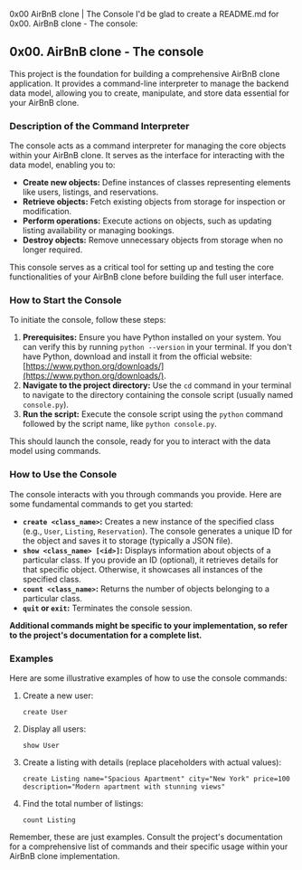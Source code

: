 0x00 AirBnB clone | The Console
I'd be glad to create a README.md for 0x00. AirBnB clone - The console:

## 0x00. AirBnB clone - The console

This project is the foundation for building a comprehensive AirBnB clone application. It provides a command-line interpreter to manage the backend data model, allowing you to create, manipulate, and store data essential for your AirBnB clone.

### Description of the Command Interpreter

The console acts as a command interpreter for managing the core objects within your AirBnB clone. It serves as the interface for interacting with the data model, enabling you to:

- **Create new objects:** Define instances of classes representing elements like users, listings, and reservations.
- **Retrieve objects:** Fetch existing objects from storage for inspection or modification.
- **Perform operations:** Execute actions on objects, such as updating listing availability or managing bookings.
- **Destroy objects:** Remove unnecessary objects from storage when no longer required.

This console serves as a critical tool for setting up and testing the core functionalities of your AirBnB clone before building the full user interface.

### How to Start the Console

To initiate the console, follow these steps:

1. **Prerequisites:** Ensure you have Python installed on your system. You can verify this by running `python --version` in your terminal. If you don't have Python, download and install it from the official website: [https://www.python.org/downloads/](https://www.python.org/downloads/).
2. **Navigate to the project directory:** Use the `cd` command in your terminal to navigate to the directory containing the console script (usually named `console.py`).
3. **Run the script:** Execute the console script using the `python` command followed by the script name, like `python console.py`.

This should launch the console, ready for you to interact with the data model using commands.

### How to Use the Console

The console interacts with you through commands you provide. Here are some fundamental commands to get you started:

- **`create <class_name>`:** Creates a new instance of the specified class (e.g., `User`, `Listing`, `Reservation`). The console generates a unique ID for the object and saves it to storage (typically a JSON file).
- **`show <class_name> [<id>]`:** Displays information about objects of a particular class. If you provide an ID (optional), it retrieves details for that specific object. Otherwise, it showcases all instances of the specified class.
- **`count <class_name>`:** Returns the number of objects belonging to a particular class.
- **`quit` or `exit`:** Terminates the console session.

**Additional commands might be specific to your implementation, so refer to the project's documentation for a complete list.**

### Examples

Here are some illustrative examples of how to use the console commands:

1. Create a new user:
   ```
   create User
   ```

2. Display all users:
   ```
   show User
   ```

3. Create a listing with details (replace placeholders with actual values):
   ```
   create Listing name="Spacious Apartment" city="New York" price=100 description="Modern apartment with stunning views"
   ```

4. Find the total number of listings:
   ```
   count Listing
   ```

Remember, these are just examples. Consult the project's documentation for a comprehensive list of commands and their specific usage within your AirBnB clone implementation.

